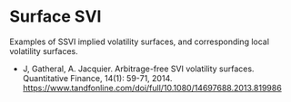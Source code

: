 # Surface SVI

Examples of SSVI implied volatility surfaces, and corresponding local volatility surfaces.


- J, Gatheral, A. Jacquier. Arbitrage-free SVI volatility surfaces. Quantitative Finance, 14(1): 59-71, 2014. https://www.tandfonline.com/doi/full/10.1080/14697688.2013.819986
